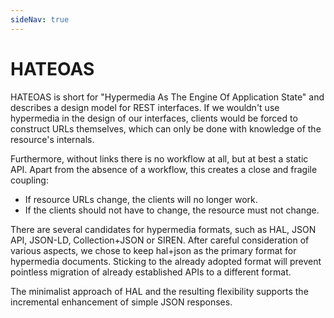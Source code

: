 ```yaml
---
sideNav: true
---
```


# HATEOAS

HATEOAS is short for "Hypermedia As The Engine Of Application State" and describes a design model for REST interfaces.
If we wouldn't use hypermedia in the design of our interfaces, clients would be forced to construct URLs themselves,
which can only be done with knowledge of the resource's internals.

Furthermore, without links there is no workflow at all, but at best a static API. Apart from the absence of a workflow,
this creates a close and fragile coupling:

- If resource URLs change, the clients will no longer work.
- If the clients should not have to change, the resource must not change.

There are several candidates for hypermedia formats, such as HAL, JSON API, JSON-LD, Collection+JSON or SIREN.
After careful consideration of various aspects, we chose to keep hal+json as the primary format for hypermedia
documents. Sticking to the already adopted format will prevent pointless migration of already established APIs to a
different format.

The minimalist approach of HAL and the resulting flexibility supports the incremental enhancement of simple JSON
responses.
